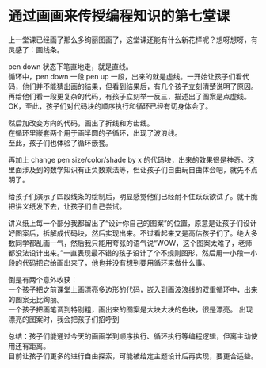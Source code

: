 # 通过画画来传授编程知识的第七堂课

上一堂课已经画了那么多绚丽图画了，这堂课还能有什么新花样呢？想呀想呀，有灵感了：画线条。  

pen down 状态下笔直地走，就是直线。  
循环中，pen down 一段 pen up 一段，出来的就是虚线。一开始让孩子们看代码，他们并不能猜出画的结果，但看到结果后，有几个孩子立刻清楚说明了原因。    
再给他们看一段更复杂的代码，有孩子立刻举一反三，描述出了图案是点虚线。   
OK，至此，孩子们对代码块的顺序执行和循环已经有切身体会了。  

然后加改变方向的代码，画出了折线和方齿线。  
在循环里嵌套两个用于画半圆的子循环，出现了波浪线。  
至此，孩子们也体验了循环嵌套。

再加上 change pen size/color/shade by x 的代码块，出来的效果很是神奇。这里面涉及到的数学知识有正负数乘法等，但让孩子们自由玩自由体会吧，就先不点明了。  

给孩子们演示了四段线条的绘制后，明显感觉他们已经耐不住跃跃欲试了。就干脆把讲义纸发下去，让孩子们自己尝试。  

讲义纸上每一个部分我都留出了“设计你自己的图案”的位置，原意是让孩子们设计好图案后，拆解成代码块，然后实现出来。不过看起来又是高估孩子们了。绝大多数同学都乱画一气，然后我只能用夸张的语气说“WOW，这个图案太难了，老师都没法设计出来。”一直表现最不错的孩子设计了个不规则图形，然后用一小段一小段的代码把它给画出来了，他也并没有想到要用循环来做什么事。

倒是有两个意外收获：  
一个孩子把之前课堂上画漂亮多边形的代码，嵌入到画波浪线的双重循环中，出来的图案无比绚丽。  
一个孩子把画笔调到特别粗，画出来的图案是大块大块的色块，很是漂亮。
出现漂亮的图案时，我会把孩子们招呼到

总结：孩子们能通过今天的画画学到顺序执行、循环执行等编程逻辑，但离主动使用还有距离。  
目前让孩子们更多的进行自由探索，可能被给定主题设计后再实现，要更合适些。